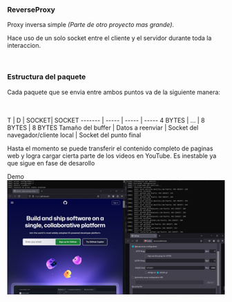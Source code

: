 ### ReverseProxy
<p>Proxy inversa simple <i>(Parte de otro proyecto mas grande)</i>.

Hace uso de un solo socket entre el cliente y el servidor durante toda la interaccion.
</p><br>

### Estructura del paquete
<p>Cada paquete que se envia entre ambos puntos va de la siguiente manera:</p>
<br><br>
T  | D | SOCKET| SOCKET
------- | ----- | ----- | -----
4 BYTES | ... | 8 BYTES | 8 BYTES
Tama&ntilde;o del buffer | Datos a reenviar | Socket del navegador/cliente local | Socket del punto final

<p>Hasta el momento se puede transferir el contenido completo de paginas web y logra cargar cierta parte de los videos en YouTube. Es inestable ya que sigue en fase de desarollo

Demo
<img src="./imagenes/simple_demo.jpg"></p>

